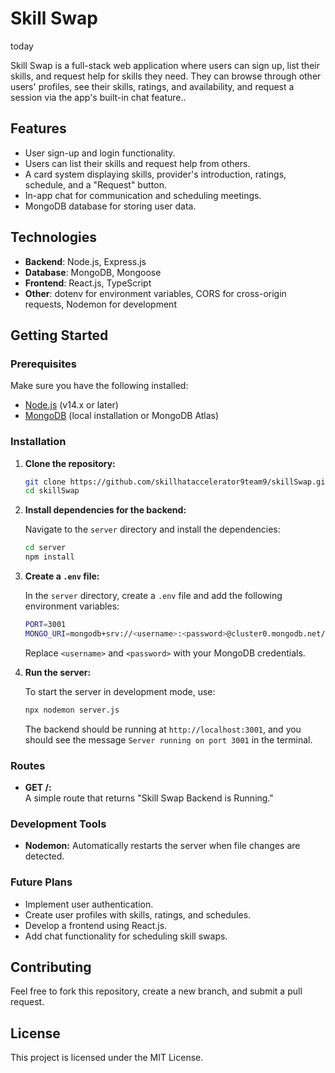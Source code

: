 # Skill Swap

today

Skill Swap is a full-stack web application where users can sign up, list their skills, and request help for skills they need. They can browse through other users' profiles, see their skills, ratings, and availability, and request a session via the app's built-in chat feature..

## Features

- User sign-up and login functionality.
- Users can list their skills and request help from others.
- A card system displaying skills, provider's introduction, ratings, schedule, and a "Request" button.
- In-app chat for communication and scheduling meetings.
- MongoDB database for storing user data.

## Technologies

- **Backend**: Node.js, Express.js
- **Database**: MongoDB, Mongoose
- **Frontend**: React.js, TypeScript
- **Other**: dotenv for environment variables, CORS for cross-origin requests, Nodemon for development

## Getting Started

### Prerequisites

Make sure you have the following installed:

- [Node.js](https://nodejs.org/) (v14.x or later)
- [MongoDB](https://www.mongodb.com/) (local installation or MongoDB Atlas)

### Installation

1. **Clone the repository:**

   ```bash
   git clone https://github.com/skillhataccelerator9team9/skillSwap.git
   cd skillSwap
   ```

2. **Install dependencies for the backend:**

   Navigate to the `server` directory and install the dependencies:

   ```bash
   cd server
   npm install
   ```

3. **Create a `.env` file:**

   In the `server` directory, create a `.env` file and add the following environment variables:

   ```bash
   PORT=3001
   MONGO_URI=mongodb+srv://<username>:<password>@cluster0.mongodb.net/SkillSwap?retryWrites=true&w=majority
   ```

   Replace `<username>` and `<password>` with your MongoDB credentials.

4. **Run the server:**

   To start the server in development mode, use:

   ```bash
   npx nodemon server.js
   ```

   The backend should be running at `http://localhost:3001`, and you should see the message `Server running on port 3001` in the terminal.

### Routes

- **GET /:**  
  A simple route that returns "Skill Swap Backend is Running."

### Development Tools

- **Nodemon:** Automatically restarts the server when file changes are detected.

### Future Plans

- Implement user authentication.
- Create user profiles with skills, ratings, and schedules.
- Develop a frontend using React.js.
- Add chat functionality for scheduling skill swaps.

## Contributing

Feel free to fork this repository, create a new branch, and submit a pull request.

## License

This project is licensed under the MIT License.
